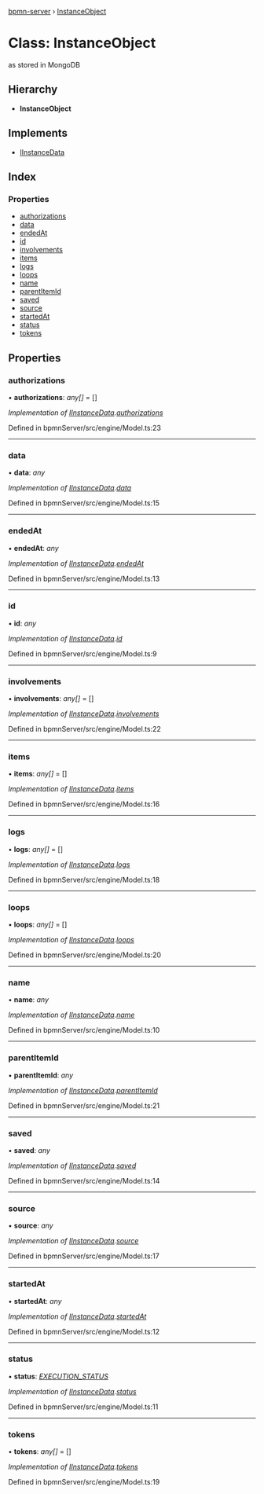 [bpmn-server](../README.md) › [InstanceObject](instanceobject.md)

# Class: InstanceObject

as stored in MongoDB

## Hierarchy

* **InstanceObject**

## Implements

* [IInstanceData](../interfaces/iinstancedata.md)

## Index

### Properties

* [authorizations](instanceobject.md#authorizations)
* [data](instanceobject.md#data)
* [endedAt](instanceobject.md#endedat)
* [id](instanceobject.md#id)
* [involvements](instanceobject.md#involvements)
* [items](instanceobject.md#items)
* [logs](instanceobject.md#logs)
* [loops](instanceobject.md#loops)
* [name](instanceobject.md#name)
* [parentItemId](instanceobject.md#parentitemid)
* [saved](instanceobject.md#saved)
* [source](instanceobject.md#source)
* [startedAt](instanceobject.md#startedat)
* [status](instanceobject.md#status)
* [tokens](instanceobject.md#tokens)

## Properties

###  authorizations

• **authorizations**: *any[]* = []

*Implementation of [IInstanceData](../interfaces/iinstancedata.md).[authorizations](../interfaces/iinstancedata.md#authorizations)*

Defined in bpmnServer/src/engine/Model.ts:23

___

###  data

• **data**: *any*

*Implementation of [IInstanceData](../interfaces/iinstancedata.md).[data](../interfaces/iinstancedata.md#data)*

Defined in bpmnServer/src/engine/Model.ts:15

___

###  endedAt

• **endedAt**: *any*

*Implementation of [IInstanceData](../interfaces/iinstancedata.md).[endedAt](../interfaces/iinstancedata.md#endedat)*

Defined in bpmnServer/src/engine/Model.ts:13

___

###  id

• **id**: *any*

*Implementation of [IInstanceData](../interfaces/iinstancedata.md).[id](../interfaces/iinstancedata.md#id)*

Defined in bpmnServer/src/engine/Model.ts:9

___

###  involvements

• **involvements**: *any[]* = []

*Implementation of [IInstanceData](../interfaces/iinstancedata.md).[involvements](../interfaces/iinstancedata.md#involvements)*

Defined in bpmnServer/src/engine/Model.ts:22

___

###  items

• **items**: *any[]* = []

*Implementation of [IInstanceData](../interfaces/iinstancedata.md).[items](../interfaces/iinstancedata.md#items)*

Defined in bpmnServer/src/engine/Model.ts:16

___

###  logs

• **logs**: *any[]* = []

*Implementation of [IInstanceData](../interfaces/iinstancedata.md).[logs](../interfaces/iinstancedata.md#logs)*

Defined in bpmnServer/src/engine/Model.ts:18

___

###  loops

• **loops**: *any[]* = []

*Implementation of [IInstanceData](../interfaces/iinstancedata.md).[loops](../interfaces/iinstancedata.md#loops)*

Defined in bpmnServer/src/engine/Model.ts:20

___

###  name

• **name**: *any*

*Implementation of [IInstanceData](../interfaces/iinstancedata.md).[name](../interfaces/iinstancedata.md#name)*

Defined in bpmnServer/src/engine/Model.ts:10

___

###  parentItemId

• **parentItemId**: *any*

*Implementation of [IInstanceData](../interfaces/iinstancedata.md).[parentItemId](../interfaces/iinstancedata.md#parentitemid)*

Defined in bpmnServer/src/engine/Model.ts:21

___

###  saved

• **saved**: *any*

*Implementation of [IInstanceData](../interfaces/iinstancedata.md).[saved](../interfaces/iinstancedata.md#saved)*

Defined in bpmnServer/src/engine/Model.ts:14

___

###  source

• **source**: *any*

*Implementation of [IInstanceData](../interfaces/iinstancedata.md).[source](../interfaces/iinstancedata.md#source)*

Defined in bpmnServer/src/engine/Model.ts:17

___

###  startedAt

• **startedAt**: *any*

*Implementation of [IInstanceData](../interfaces/iinstancedata.md).[startedAt](../interfaces/iinstancedata.md#startedat)*

Defined in bpmnServer/src/engine/Model.ts:12

___

###  status

• **status**: *[EXECUTION_STATUS](../enums/execution_status.md)*

*Implementation of [IInstanceData](../interfaces/iinstancedata.md).[status](../interfaces/iinstancedata.md#status)*

Defined in bpmnServer/src/engine/Model.ts:11

___

###  tokens

• **tokens**: *any[]* = []

*Implementation of [IInstanceData](../interfaces/iinstancedata.md).[tokens](../interfaces/iinstancedata.md#tokens)*

Defined in bpmnServer/src/engine/Model.ts:19
